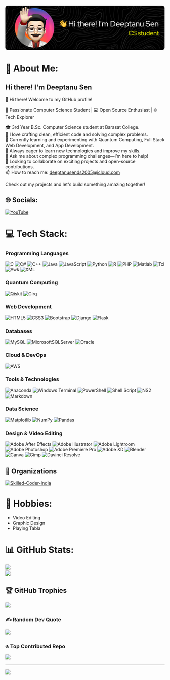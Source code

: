 ![Header](./github-header-image.png)
# 💫 About Me:
## Hi there! I'm **Deeptanu Sen**
👋 Hi there! Welcome to my GitHub profile!

🚀 Passionate Computer Science Student | 💻 Open Source Enthusiast | 🌐 Tech Explorer

🎓 3rd Year B.Sc. Computer Science student at Barasat College.<br>
🌟 I love crafting clean, efficient code and solving complex problems.<br>
🔭 Currently learning and experimenting with Quantum Computing, Full Stack Web Development, and App Development.<br>
🌱 Always eager to learn new technologies and improve my skills.<br>
💬 Ask me about complex programming challenges—I’m here to help!<br>
👥 Looking to collaborate on exciting projects and open-source contributions.<br>
📫 How to reach me: deeptanusends2005@icloud.com<br>

Check out my projects and let's build something amazing together!

## 🌐 Socials:
[![YouTube](https://img.shields.io/badge/YouTube-%23FF0000.svg?logo=YouTube&logoColor=white)](https://www.youtube.com/@skilledcoder)

# 💻 Tech Stack:
### Programming Languages
![C](https://img.shields.io/badge/c-%2300599C.svg?style=flat&logo=c&logoColor=white) 
![C#](https://img.shields.io/badge/c%23-%23239120.svg?style=flat&logo=csharp&logoColor=white) 
![C++](https://img.shields.io/badge/c++-%2300599C.svg?style=flat&logo=c%2B%2B&logoColor=white) 
![Java](https://img.shields.io/badge/java-%23ED8B00.svg?style=flat&logo=openjdk&logoColor=white) 
![JavaScript](https://img.shields.io/badge/javascript-%23323330.svg?style=flat&logo=javascript&logoColor=%23F7DF1E) 
![Python](https://img.shields.io/badge/python-3670A0?style=flat&logo=python&logoColor=ffdd54) 
![R](https://img.shields.io/badge/r-%23276DC3.svg?style=flat&logo=r&logoColor=white) 
![PHP](https://img.shields.io/badge/php-%23777BB4.svg?style=flat&logo=php&logoColor=white) 
![Matlab](https://img.shields.io/badge/Matlab-%2300599C.svg?style=flat&logo=mathworks&logoColor=white) 
![Tcl](https://img.shields.io/badge/tcl-%23FF0000.svg?style=flat&logo=tcl&logoColor=white) 
![Awk](https://img.shields.io/badge/awk-%23000000.svg?style=flat&logo=awk&logoColor=white)
![XML](https://img.shields.io/badge/XML-%230080FF.svg?style=flat&logo=xml&logoColor=white)

### Quantum Computing
![Qiskit](https://img.shields.io/badge/Qiskit-%236929C7.svg?style=flat&logo=qiskit&logoColor=white)
![Cirq](https://img.shields.io/badge/Cirq-%23258FFC.svg?style=flat&logo=quantum&logoColor=white)

### Web Development
![HTML5](https://img.shields.io/badge/html5-%23E34F26.svg?style=flat&logo=html5&logoColor=white) 
![CSS3](https://img.shields.io/badge/css3-%231572B6.svg?style=flat&logo=css3&logoColor=white) 
![Bootstrap](https://img.shields.io/badge/bootstrap-%238511FA.svg?style=flat&logo=bootstrap&logoColor=white) 
![Django](https://img.shields.io/badge/django-%23092E20.svg?style=flat&logo=django&logoColor=white) 
![Flask](https://img.shields.io/badge/flask-%23000.svg?style=flat&logo=flask&logoColor=white)

### Databases
![MySQL](https://img.shields.io/badge/mysql-4479A1.svg?style=flat&logo=mysql&logoColor=white) 
![MicrosoftSQLServer](https://img.shields.io/badge/Microsoft%20SQL%20Server-CC2927?style=flat&logo=microsoft%20sql%20server&logoColor=white) 
![Oracle](https://img.shields.io/badge/oracle-%23F00000.svg?style=flat&logo=oracle&logoColor=white)

### Cloud & DevOps
![AWS](https://img.shields.io/badge/AWS-%23FF9900.svg?style=flat&logo=amazon-aws&logoColor=white)

### Tools & Technologies
![Anaconda](https://img.shields.io/badge/Anaconda-%2344A833.svg?style=flat&logo=anaconda&logoColor=white) 
![Windows Terminal](https://img.shields.io/badge/Windows%20Terminal-%234D4D4D.svg?style=flat&logo=windows-terminal&logoColor=white) 
![PowerShell](https://img.shields.io/badge/PowerShell-%235391FE.svg?style=flat&logo=powershell&logoColor=white) 
![Shell Script](https://img.shields.io/badge/shell_script-%23121011.svg?style=flat&logo=gnu-bash&logoColor=white) 
![NS2](https://img.shields.io/badge/NS2-%23F00000.svg?style=flat&logo=network&logoColor=white)
![Markdown](https://img.shields.io/badge/markdown-%23000000.svg?style=flat&logo=markdown&logoColor=white)

### Data Science
![Matplotlib](https://img.shields.io/badge/Matplotlib-%23ffffff.svg?style=flat&logo=Matplotlib&logoColor=black) 
![NumPy](https://img.shields.io/badge/numpy-%23013243.svg?style=flat&logo=numpy&logoColor=white) 
![Pandas](https://img.shields.io/badge/pandas-%23150458.svg?style=flat&logo=pandas&logoColor=white)

### Design & Video Editing
![Adobe After Effects](https://img.shields.io/badge/Adobe%20After%20Effects-9999FF.svg?style=flat&logo=Adobe%20After%20Effects&logoColor=white) 
![Adobe Illustrator](https://img.shields.io/badge/adobe%20illustrator-%23FF9A00.svg?style=flat&logo=adobe%20illustrator&logoColor=white) 
![Adobe Lightroom](https://img.shields.io/badge/Adobe%20Lightroom-31A8FF.svg?style=flat&logo=Adobe%20Lightroom&logoColor=white) 
![Adobe Photoshop](https://img.shields.io/badge/adobe%20photoshop-%2331A8FF.svg?style=flat&logo=adobe%20photoshop&logoColor=white) 
![Adobe Premiere Pro](https://img.shields.io/badge/Adobe%20Premiere%20Pro-9999FF.svg?style=flat&logo=Adobe%20Premiere%20Pro&logoColor=white) 
![Adobe XD](https://img.shields.io/badge/Adobe%20XD-470137?style=flat&logo=Adobe%20XD&logoColor=#FF61F6) 
![Blender](https://img.shields.io/badge/blender-%23F5792A.svg?style=flat&logo=blender&logoColor=white) 
![Canva](https://img.shields.io/badge/Canva-%2300C4CC.svg?style=flat&logo=Canva&logoColor=white) 
![Gimp](https://img.shields.io/badge/Gimp-657D8B?style=flat&logo=gimp&logoColor=FFFFFF) 
![Davinci Resolve](https://img.shields.io/badge/Davinci%20Resolve-000000.svg?style=flat&logo=davinci-resolve&logoColor=white)

## 🏢 Organizations
<a href="https://github.com/Skilled-Coder-India"><img src="https://avatars.githubusercontent.com/u/170893214?s=200&v=4" alt="Skilled-Coder-India" width="50" height="50"></a>

# 🎨 Hobbies:
- Video Editing
- Graphic Design
- Playing Tabla

# 📊 GitHub Stats:
![](https://github-readme-streak-stats.herokuapp.com/?user=Deeptanu2005&theme=radical&hide_border=true)<br/>
![](https://github-readme-stats.vercel.app/api/top-langs/?username=Deeptanu2005&theme=radical&hide_border=true&include_all_commits=true&count_private=false&layout=compact)

## 🏆 GitHub Trophies
![](https://github-profile-trophy.vercel.app/?username=Deeptanu2005&theme=radical&no-frame=true&no-bg=false&margin-w=4)

### ✍️ Random Dev Quote
![](https://quotes-github-readme.vercel.app/api?type=horizontal&theme=radical)

### 🔝 Top Contributed Repo
![](https://github-contributor-stats.vercel.app/api?username=Deeptanu2005&limit=5&theme=dark&combine_all_yearly_contributions=true)


---
[![](https://visitcount.itsvg.in/api?id=Deeptanu2005&label=Profile%20Views&icon=5&pretty=true)](https://visitcount.itsvg.in)

<!-- Proudly created with GPRM ( https://gprm.itsvg.in ) -->

